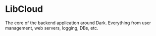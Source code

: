 # LibCloud

The core of the backend application around Dark. Everything from user management, web
servers, logging, DBs, etc.
